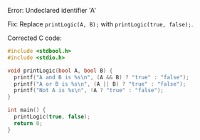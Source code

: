 Error: Undeclared identifier 'A'

Fix: Replace `printLogic(A, B);` with `printLogic(true, false);`.

Corrected C code:

```c
#include <stdbool.h>
#include <stdio.h>

void printLogic(bool A, bool B) {
  printf("A and B is %s\n", (A && B) ? "true" : "false");
  printf("A or B is %s\n", (A || B) ? "true" : "false");
  printf("Not A is %s\n", !A ? "true" : "false");
}

int main() {
  printLogic(true, false);
  return 0;
}
```
